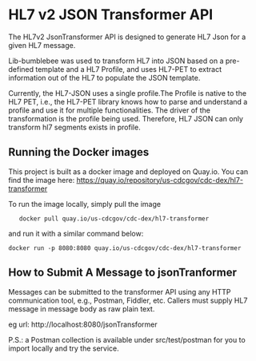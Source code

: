 # HL7 v2 JSON Transformer API

The HL7v2 JsonTransformer API is designed to generate HL7 Json for a given HL7 message.

Lib-bumblebee was used to transform HL7 into JSON based on a pre-defined template and a HL7 Profile, and uses HL7-PET to extract information out of the HL7 to populate the JSON template.

Currently, the HL7-JSON uses a single profile.The Profile is native to the HL7 PET, i.e., the HL7-PET library knows how to parse and understand a profile and use it for multiple functionalities.
The driver of the transformation is the profile being used. Therefore, HL7 JSON can only transform hl7 segments exists in profile.


## Running the Docker images

This project is built as a docker image and deployed on Quay.io.
You can find the image here: https://quay.io/repository/us-cdcgov/cdc-dex/hl7-transformer

To run the image locally, simply pull the image

```
   docker pull quay.io/us-cdcgov/cdc-dex/hl7-transformer
```

and run it with a similar command below:
```
docker run -p 8080:8080 quay.io/us-cdcgov/cdc-dex/hl7-transformer
```

## How to Submit A Message to jsonTranformer

Messages can be submitted to the transformer API using any HTTP communication tool, e.g., Postman, Fiddler, etc. Callers must supply HL7 message in message body as raw plain text.

eg url:  http://localhost:8080/jsonTransformer

P.S.: a Postman collection is available under src/test/postman for you to import locally and try the service.
